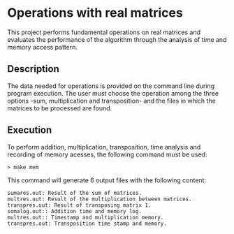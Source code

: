 # Operations with real matrices

This project performs fundamental operations on real matrices and evaluates the performance of the algorithm through the analysis of time and memory access pattern.

## Description

The data needed for operations is provided on the command line during program execution. The user must choose the operation among the three options -sum, multiplication and transposition- and the files in which the matrices to be processed are found.

## Execution

To perform addition, multiplication, transposition, time analysis and recording of memory acesses, the following command must be used:
```
> make mem
``` 

This command will generate 6 output files with the following content:
```
sumares.out: Result of the sum of matrices.
multres.out: Result of the multiplication between matrices.
transpres.out: Result of transposing matrix 1.
somalog.out:: Addition time and memory log.
multres.out:: Timestamp and multiplication memory.
transpres.out: Transposition time stamp and memory.
```
